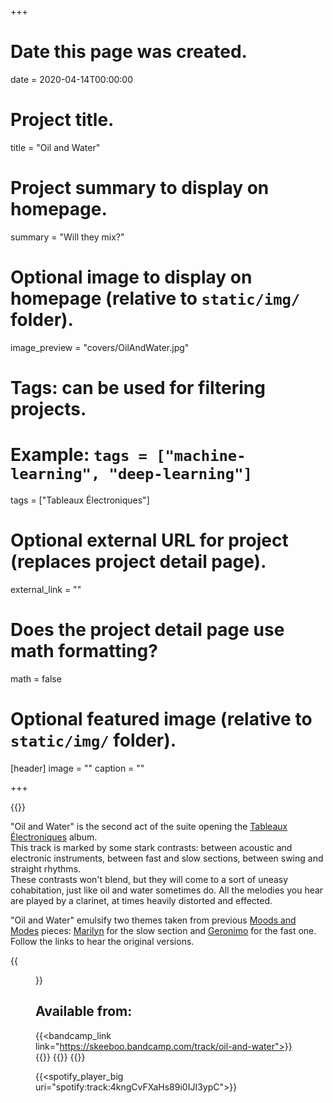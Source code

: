 +++
# Date this page was created.
date = 2020-04-14T00:00:00

# Project title.
title = "Oil and Water"

# Project summary to display on homepage.
summary = "Will they mix?"

# Optional image to display on homepage (relative to `static/img/` folder).
image_preview = "covers/OilAndWater.jpg"

# Tags: can be used for filtering projects.
# Example: `tags = ["machine-learning", "deep-learning"]`
tags = ["Tableaux Électroniques"]

# Optional external URL for project (replaces project detail page).
external_link = ""

# Does the project detail page use math formatting?
math = false

# Optional featured image (relative to `static/img/` folder).
[header]
image = ""
caption = ""

+++

{{<bandcamp title="Oil and Water" track="388375096" link="https://skeeboo.bandcamp.com/track/oil-and-water">}}

"Oil and Water" is the second act of the suite opening the [Tableaux Électroniques](/music/tableaux_electroniques) album.</br>
This track is marked by some stark contrasts: between acoustic and electronic instruments, between fast and slow sections, between swing and straight rhythms.</br>
These contrasts won't blend, but they will come to a sort of uneasy cohabitation, just like oil and water sometimes do.
All the melodies you hear are played by a clarinet, at times heavily distorted and effected.

"Oil and Water" emulsify two themes taken from previous [Moods and Modes](/post/moods_and_modes) pieces: [Marilyn](/music/marilyn) for the slow section and [Geronimo](/music/geronimo) for the fast one. Follow the links to hear the original versions.

{{<figure src="/img/covers/OilAndWater.jpg" width="320" link="https://distrokid.com/hyperfollow/skeeboo/oil-and-water" target="_blank">}}

## Available from:

{{<bandcamp_link link="https://skeeboo.bandcamp.com/track/oil-and-water">}}
{{<spotify link="https://spoti.fi/2SR5fo6">}}
{{<itunes link="https://music.apple.com/us/album/oil-and-water-single/1508001566">}}
{{<globe link="https://song.link/zg95wvxf3pqqc">}}

{{<spotify_player_big uri="spotify:track:4kngCvFXaHs89i0IJI3ypC">}}
